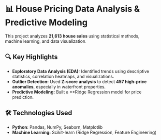
# 📊 House Pricing Data Analysis & Predictive Modeling  

This project analyzes **21,613 house sales** using statistical methods, machine learning, and data visualization.  

## 🔍 Key Highlights  
- **Exploratory Data Analysis (EDA):** Identified trends using descriptive statistics, correlation heatmaps, and visualizations.  
- **Outlier Detection:** Used **Z-score analysis** to detect **457 high-price anomalies**, especially in waterfront properties.  
- **Predictive Modeling:** Built a **Ridge Regression model for price prediction.  

## 🛠️ Technologies Used  
- **Python:** Pandas, NumPy, Seaborn, Matplotlib  
- **Machine Learning:** Scikit-learn (Ridge Regression, Feature Engineering)  


  


